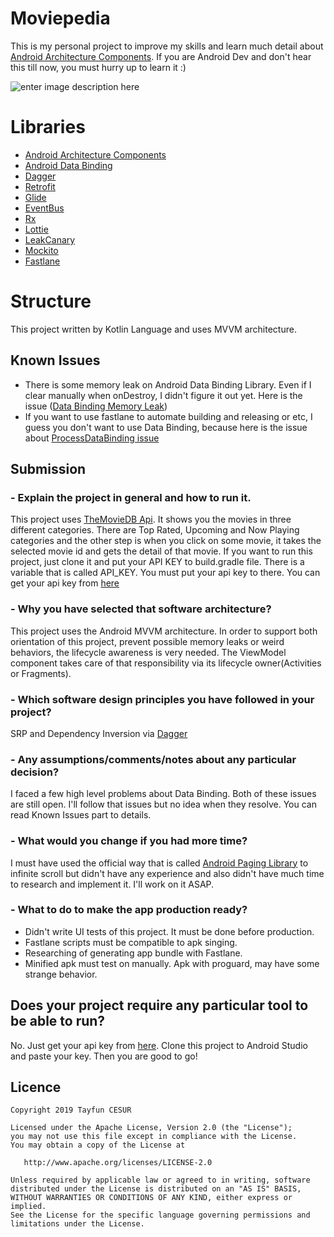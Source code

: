 # Moviepedia

This is my personal project to improve my skills and learn much detail about [Android Architecture Components](https://developer.android.com/topic/libraries/architecture/). If you are Android Dev and don't hear this till now, you must hurry up to learn it :)

![enter image description here](https://firebasestorage.googleapis.com/v0/b/events-c4167.appspot.com/o/rsz_group.png?alt=media&token=7947ce64-7799-410b-86e4-faaf3f87ad1b)

# Libraries

 - [Android Architecture Components](https://developer.android.com/topic/libraries/architecture/)
 - [Android Data Binding](https://developer.android.com/topic/libraries/data-binding/)
 - [Dagger](https://google.github.io/dagger/)
 - [Retrofit](http://square.github.io/retrofit/)
 - [Glide](https://github.com/bumptech/glide)
 - [EventBus](https://github.com/greenrobot/EventBus)
 - [Rx](https://github.com/ReactiveX/RxJava)
 - [Lottie](https://github.com/airbnb/lottie-android)
 - [LeakCanary](https://github.com/square/leakcanary)
 - [Mockito](https://github.com/mockito/mockito)
 - [Fastlane](https://github.com/fastlane/fastlane)

# Structure

This project written by Kotlin Language and uses MVVM architecture.

## Known Issues

 - There is some memory leak on Android Data Binding Library. Even if I clear manually when onDestroy, I didn't figure it out yet. Here is the issue ([Data Binding Memory Leak](https://github.com/square/leakcanary/issues/1137))
 - If you want to use fastlane to automate building and releasing or etc, I guess you don't want to use Data Binding, because here is the issue about [ProcessDataBinding issue](https://github.com/googlesamples/android-architecture-components/issues/427)

## Submission
### - Explain the project in general and how to run it.
This project uses [TheMovieDB Api](https://www.themoviedb.org/documentation/api). It shows you the movies in three different categories. There are Top Rated, Upcoming and Now Playing categories and the other step is 
when you click on some movie, it takes the selected movie id and gets the detail of that movie. 
If you want to run this project, just clone it and put your API KEY to build.gradle file. There is a variable that is called API_KEY. You must put your api key to there. You can get your api key from [here](https://www.themoviedb.org/)

### - Why you have selected that software architecture?
This project uses the Android MVVM architecture. In order to support both orientation of this project, prevent possible memory leaks or weird behaviors, the lifecycle awareness is very needed. The ViewModel component takes care of that responsibility via its lifecycle owner(Activities or Fragments).

### - Which software design principles you have followed in your project?
SRP and Dependency Inversion via [Dagger](https://google.github.io/dagger/)


### - Any assumptions/comments/notes about any particular decision?
I faced a few high level problems about Data Binding. Both of these issues are still open. I'll follow that issues but no idea when they resolve. You can read Known Issues part to details. 

### - What would you change if you had more time?
I must have used the official way that is called [Android Paging Library](https://developer.android.com/topic/libraries/architecture/paging/) to infinite scroll but didn't have any experience and also didn't have much time to research and implement it. I'll work on it ASAP.

### - What to do to make the app production ready?
 

 - Didn't write UI tests of this project. It must be done before production. 
 - Fastlane scripts must be compatible to apk singing.
 - Researching of generating app bundle with Fastlane.
 - Minified apk must test on manually. Apk with proguard, may have some strange behavior.
 
## Does your project require any particular tool to be able to run?

No. Just get your api key from [here](https://www.themoviedb.org/). Clone this project to Android Studio and paste your key. Then you are good to go!

## Licence
```
Copyright 2019 Tayfun CESUR

Licensed under the Apache License, Version 2.0 (the "License");
you may not use this file except in compliance with the License.
You may obtain a copy of the License at

   http://www.apache.org/licenses/LICENSE-2.0

Unless required by applicable law or agreed to in writing, software
distributed under the License is distributed on an "AS IS" BASIS,
WITHOUT WARRANTIES OR CONDITIONS OF ANY KIND, either express or implied.
See the License for the specific language governing permissions and
limitations under the License.
```
